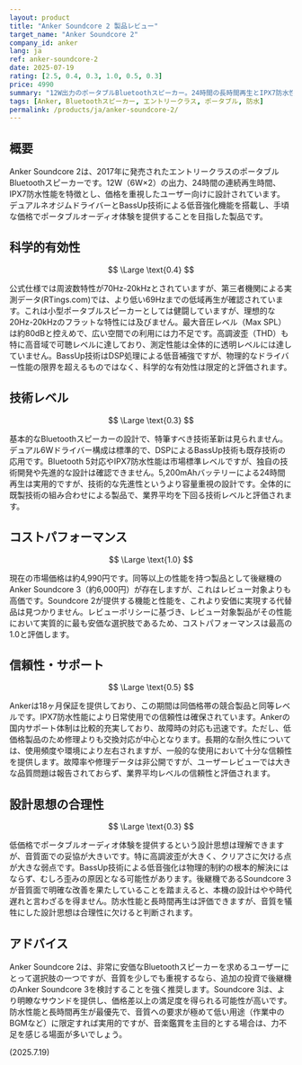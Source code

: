 ```yaml
---
layout: product
title: "Anker Soundcore 2 製品レビュー"
target_name: "Anker Soundcore 2"
company_id: anker
lang: ja
ref: anker-soundcore-2
date: 2025-07-19
rating: [2.5, 0.4, 0.3, 1.0, 0.5, 0.3]
price: 4990
summary: "12W出力のポータブルBluetoothスピーカー。24時間の長時間再生とIPX7防水性能を備えるが、音質面では測定性能が限定的。同性能クラスでは最高のコストパフォーマンスを誇る。"
tags: [Anker, Bluetoothスピーカー, エントリークラス, ポータブル, 防水]
permalink: /products/ja/anker-soundcore-2/
---
```

## 概要

Anker Soundcore 2は、2017年に発売されたエントリークラスのポータブルBluetoothスピーカーです。12W（6W×2）の出力、24時間の連続再生時間、IPX7防水性能を特徴とし、価格を重視したユーザー向けに設計されています。デュアルネオジムドライバーとBassUp技術による低音強化機能を搭載し、手頃な価格でポータブルオーディオ体験を提供することを目指した製品です。

## 科学的有効性

$$ \Large \text{0.4} $$

公式仕様では周波数特性が70Hz-20kHzとされていますが、第三者機関による実測データ(RTings.com)では、より低い69Hzまでの低域再生が確認されています。これは小型ポータブルスピーカーとしては健闘していますが、理想的な20Hz-20kHzのフラットな特性には及びません。最大音圧レベル（Max SPL）は約80dBと控えめで、広い空間での利用には力不足です。高調波歪（THD）も特に高音域で可聴レベルに達しており、測定性能は全体的に透明レベルには達していません。BassUp技術はDSP処理による低音補強ですが、物理的なドライバー性能の限界を超えるものではなく、科学的な有効性は限定的と評価されます。

## 技術レベル

$$ \Large \text{0.3} $$

基本的なBluetoothスピーカーの設計で、特筆すべき技術革新は見られません。デュアル6Wドライバー構成は標準的で、DSPによるBassUp技術も既存技術の応用です。Bluetooth 5対応やIPX7防水性能は市場標準レベルですが、独自の技術開発や先進的な設計は確認できません。5,200mAhバッテリーによる24時間再生は実用的ですが、技術的な先進性というより容量重視の設計です。全体的に既製技術の組み合わせによる製品で、業界平均を下回る技術レベルと評価されます。

## コストパフォーマンス

$$ \Large \text{1.0} $$

現在の市場価格は約4,990円です。同等以上の性能を持つ製品として後継機のAnker Soundcore 3（約6,000円）が存在しますが、これはレビュー対象よりも高価です。Soundcore 2が提供する機能と性能を、これより安価に実現する代替品は見つかりません。レビューポリシーに基づき、レビュー対象製品がその性能において実質的に最も安価な選択肢であるため、コストパフォーマンスは最高の1.0と評価します。

## 信頼性・サポート

$$ \Large \text{0.5} $$

Ankerは18ヶ月保証を提供しており、この期間は同価格帯の競合製品と同等レベルです。IPX7防水性能により日常使用での信頼性は確保されています。Ankerの国内サポート体制は比較的充実しており、故障時の対応も迅速です。ただし、低価格製品のため修理よりも交換対応が中心となります。長期的な耐久性については、使用頻度や環境により左右されますが、一般的な使用において十分な信頼性を提供します。故障率や修理データは非公開ですが、ユーザーレビューでは大きな品質問題は報告されておらず、業界平均レベルの信頼性と評価されます。

## 設計思想の合理性

$$ \Large \text{0.3} $$

低価格でポータブルオーディオ体験を提供するという設計思想は理解できますが、音質面での妥協が大きいです。特に高調波歪が大きく、クリアさに欠ける点が大きな弱点です。BassUp技術による低音強化は物理的制約の根本的解決にはならず、むしろ歪みの原因となる可能性があります。後継機であるSoundcore 3が音質面で明確な改善を果たしていることを踏まえると、本機の設計はやや時代遅れと言わざるを得ません。防水性能と長時間再生は評価できますが、音質を犠牲にした設計思想は合理性に欠けると判断されます。

## アドバイス

Anker Soundcore 2は、非常に安価なBluetoothスピーカーを求めるユーザーにとって選択肢の一つですが、音質を少しでも重視するなら、追加の投資で後継機のAnker Soundcore 3を検討することを強く推奨します。Soundcore 3は、より明瞭なサウンドを提供し、価格差以上の満足度を得られる可能性が高いです。防水性能と長時間再生が最優先で、音質への要求が極めて低い用途（作業中のBGMなど）に限定すれば実用的ですが、音楽鑑賞を主目的とする場合は、力不足を感じる場面が多いでしょう。

(2025.7.19)